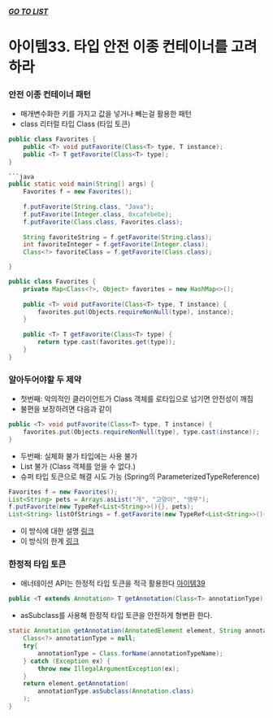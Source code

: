 ##### [GO TO LIST](../README.md)

# 아이템33. 타입 안전 이종 컨테이너를 고려하라

### 안전 이종 컨테이너 패턴
- 매개변수화한 키를 가지고 값을 넣거나 빼는걸 활용한 패턴
- class 리터럴 타입 Class<T> (타입 토큰)
```java
public class Favorites {
    public <T> void putFavorite(Class<T> type, T instance);
    public <T> T getFavorite(Class<T> type);
}

```java
public static void main(String[] args) {
    Favorites f = new Favorites();
    
    f.putFavorite(String.class, "Java");
    f.putFavorite(Integer.class, 0xcafebebe);
    f.putFavorite(Class.class, Favorites.class);
    
    String favoriteString = f.getFavorite(String.class);
    int favoriteInteger = f.getFavorite(Integer.class);
    Class<?> favoriteClass = f.getFavorite(Class.class);

}
```
```java
public class Favorites {
    private Map<Class<?>, Object> favorites = new HashMap<>();
    
    public <T> void putFavorite(Class<T> type, T instance) {
        favorites.put(Objects.requireNonNull(type), instance);
    }
    
    public <T> T getFavorite(Class<T> type) {
        return type.cast(favorites.get(type));
    }
}  
```

### 알아두어야할 두 제약
- 첫번째: 악의적인 클라이언트가 Class 객체를 로타입으로 넘기면 안전성이 깨짐
- 불편을 보장하려면 다음과 같이
```java
public <T> void putFavorite(Class<T> type, T instance) {
    favorites.put(Objects.requireNonNull(type), type.cast(instance));
}
```

- 두번째: 실체화 불가 타입에는 사용 불가
- List<String> 불가 (Class 객체를 얻을 수 없다.)
- 슈퍼 타입 토큰으로 해결 시도 가능 (Spring의 ParameterizedTypeReference)
```java
Favorites f = new Favorites();
List<String> pets = Arrays.asList("개", "고양이", "앵무");
f.putFavorite(new TypeRef<List<String>>(){}, pets);
List<String> listOfStrings = f.getFavorite(new TypeRef<List<String>>(){});
```
- 이 방식에 대한 설명 [링크](http://bit.ly/2NGQi2S)
- 이 방식의 한계 [링크](http://bit.ly/2OfIrdG)

### 한정적 타입 토큰
- 애너테이션 API는 한정적 타입 토큰을 적극 활용한다 [아이템39](../item39/README.md)
```java
public <T extends Annotation> T getAnnotation(Class<T> annotationType);
```

- asSubclass를 사용해 한정적 타입 토큰을 안전하게 형변환 한다.
```java
static Annotation getAnnotation(AnnotatedElement element, String annotationTypeName) {
    Class<?> annotationType = null;
    try{
        annotationType = Class.forName(annotationTypeName);
    } catch (Exception ex) {
        throw new IllegalArgumentException(ex);
    }
    return element.getAnnotation(
        annotationType.asSubclass(Annotation.class)
    );
}
```
